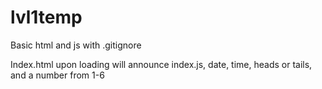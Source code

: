 # lvl1temp
Basic html and js with .gitignore

Index.html upon loading will announce index.js, date, time,
heads or tails, and a number from 1-6
